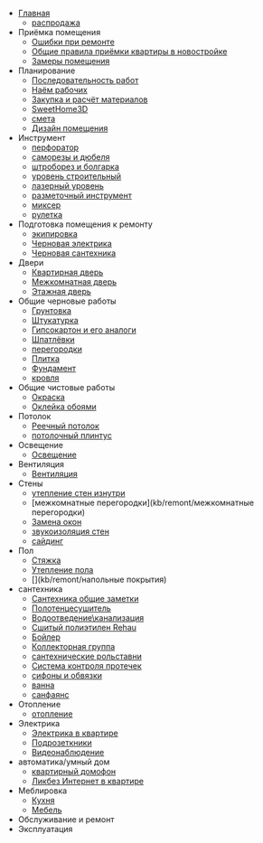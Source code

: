  * [Главная](index.md)
	 * [распродажа](kb/remont/распродажа)
 * Приёмка помещения
	 * [Ошибки при ремонте](kb/remont/common_mistakes)
	 * [Общие правила приёмки квартиры в новостройке](kb/remont/priyomka_flat)
	 * [Замеры помещения](kb/remont/zamer_flat)
 * Планирование
	 * [Последовательность работ](kb/remont/etapi_remonta)
	 * [Наём рабочих](kb/remont/naem_rabochih)
	 * [Закупка и расчёт материалов](kb/remont/zakupka_calc)
	 * [SweetHome3D](kb/remont/sweethome3d)
	 * [смета](kb/remont/смета)
	 * [Дизайн помещения](kb/remont/flat_design)
 * Инструмент 
	 * [перфоратор](kb/remont/perforator)
	 * [саморезы и дюбеля](kb/remont/саморезы_и_дюбеля)
	 * [штроборез и болгарка](kb/remont/штроборез_и_болгарка)
	 * [уровень строительный](kb/remont/уровень_строительный)
	 * [лазерный уровень](kb/remont/лазерный_уровень)
	 <!-- * [Выбор щётки для очистки ржавчины](kb/remont/Выбор щётки для очистки ржавчины) -->
	 <!-- * [коронки для сверления бетона](kb/remont/коронки для сверления бетона) -->
	 * [разметочный инструмент](kb/remont/разметочный_инструмент)
	 * [миксер](kb/remont/миксер)
	 * [рулетка](kb/remont/рулетка)
 * Подготовка помещения к ремонту
	 * [экипировка](kb/remont/экипировка)
	 * [Черновая электрика](kb/remont/draft_electric)
	 * [Черновая сантехника](kb/remont/draft_santex)
 * Двери
	 * [Квартирная дверь](kb/remont/flat_door)
	 * [Межкомнатная дверь](kb/remont/flat_in_door)
	 * [Этажная дверь](kb/remont/flat_floor)
 * Общие черновые работы
	 * [Грунтовка](kb/remont/gruntovka)
	 * [Штукатурка](kb/remont/shtukaturka)
	 * [Гипсокартон и его аналоги](kb/remont/gipsokarton)
	 * [Шпатлёвки](kb/remont/shpatlevki)
	 * [перегородки](kb/remont/перегородки)
	 * [Плитка](kb/remont/plitka)
	 * [Фундамент](kb/remont/фундамент)
	 * [кровля](kb/remont/кровля)
 * Общие чистовые работы
	 * [Окраска](kb/remont/kraska)
	 * [Оклейка обоями](kb/remont/oboi)
 * Потолок
	 * [Реечный потолок](kb/remont/flat_reechniy_potolok)
	 * [потолочный плинтус](kb/remont/потолочный_плинтус)
 * Освещение
	 * [Освещение](kb/remont/flat_light)
 * Вентиляция
	 * [Вентиляция](kb/remont/ventilatsiya)
 * Стены
	 * [утепление стен изнутри](kb/remont/утепление_стен_изнутри)
	 * [межкомнатные перегородки](kb/remont/межкомнатные перегородки)
	 * [Замена окон](kb/remont/окна)
	 * [звукоизоляция стен](kb/remont/flat_zvukoizol)
	 * [сайдинг](kb/remont/сайдинг)
 * Пол
	 * [Стяжка](kb/remont/flat_floor)
	 * [Утепление пола](kb/remont/flat_uteplenie_pola)
	 * [](kb/remont/напольные покрытия)
 * сантехника
	 * [Сантехника общие заметки](kb/remont/сантехника)
	 * [Полотенцесушитель](kb/remont/полотенцесушитель)
	 * [Водоотведение\канализация](kb/remont/водоотведение)
	 * [Сшитый полиэтилен Rehau](kb/remont/сшитый_полиэтилен_rehau)
	 * [Бойлер](kb/remont/бойлер)
	 * [Коллекторная группа](kb/remont/коллекторная_группа)
	 * [сантехнические рольставни](kb/remont/сантехнические_рольставни)
	 * [Система контроля протечек](kb/remont/flat_kontrol_protechek)
	 * [сифоны и обвязки](kb/remont/сифоны_и_обвязки)
	 * [ванна](kb/remont/ванна)
	 * [санфаянс](kb/remont/санфаянс)
 * Отопление
	 * [отопление](kb/remont/отопление)
 * Электрика
	 * [Электрика в квартире](kb/remont/flat_electric)
	 * [Подрозеткники](kb/remont/podrozetniki)
	 * [Видеонаблюдение](kb/remont/видеонаблюдение.md)
 * автоматика/умный дом
	 * [квартирный домофон](kb/remont/flat_domofon)
	 * [Ликбез Интернет в квартире](kb/remont/flat_internet)
 * Меблировка
	 * [Кухня](kb/remont/flat_mebel_kitchen)
	 * [Мебель](kb/remont/мебель)
 * Обслуживание и ремонт
 * Эксплуатация
